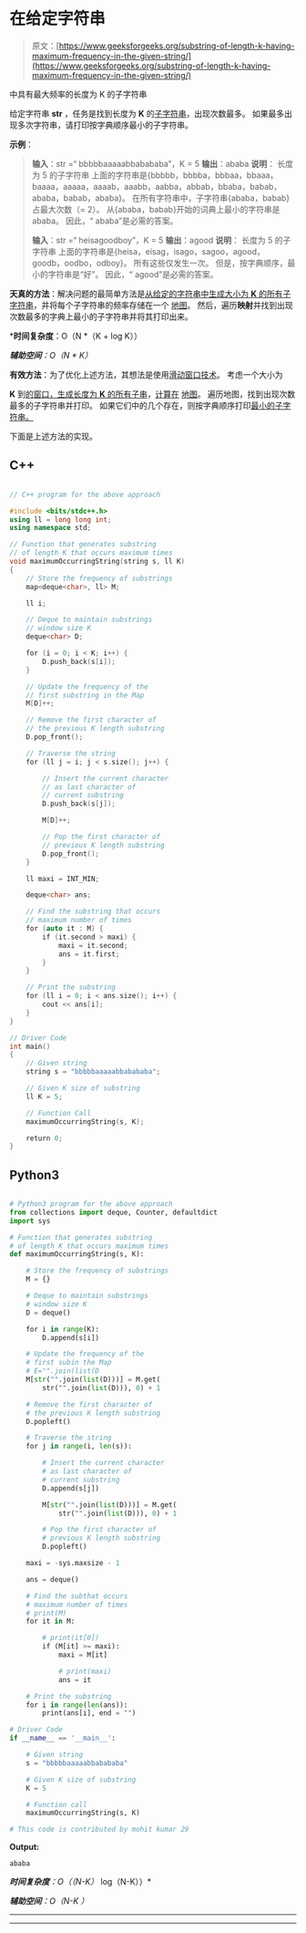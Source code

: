# 在给定字符串

> 原文：[https://www.geeksforgeeks.org/substring-of-length-k-having-maximum-frequency-in-the-given-string/](https://www.geeksforgeeks.org/substring-of-length-k-having-maximum-frequency-in-the-given-string/)

中具有最大频率的长度为 K 的子字符串

给定字符串 **str** ，任务是找到长度为 **K** 的[子字符串](https://www.geeksforgeeks.org/substring-in-cpp/)，出现次数最多。 如果最多出现多次字符串，请打印按字典顺序最小的子字符串。

**示例**：

> **输入**：str =“ bbbbbaaaaabbabababa”，K = 5
> **输出**：ababa
> **说明**：
> 长度为 5 的子字符串 上面的字符串是{bbbbb，bbbba，bbbaa，bbaaa，baaaa，aaaaa，aaaab，aaabb，aabba，abbab，bbaba，babab，ababa，babab，ababa}。
> 在所有字符串中，子字符串{ababa，babab}占最大次数（= 2）。
> 从{ababa，babab}开始的词典上最小的字符串是 ababa。
> 因此，“ ababa”是必需的答案。
> 
> **输入**：str =“ heisagoodboy”，K = 5
> **输出**：agood
> **说明**：
> 长度为 5 的子字符串 上面的字符串是{heisa，eisag，isago，sagoo，agood，goodb，oodbo，odboy}。
> 所有这些仅发生一次。 但是，按字典顺序，最小的字符串是“好”。
> 因此，“ agood”是必需的答案。

**天真的方法**：解决问题的最简单方法是[从给定的字符串中生成大小为 **K** 的所有子字符串](https://www.geeksforgeeks.org/program-print-substrings-given-string/)，并将每个子字符串的频率存储在一个 [地图](http://www.geeksforgeeks.org/map-associative-containers-the-c-standard-template-library-stl/)。 然后，遍历**映射**并找到出现次数最多的字典上最小的子字符串并将其打印出来。

 ***时间复杂度**：O（N *（K + log K））

***辅助空间**：O（N * K）*

**有效方法**：为了优化上述方法，其想法是使用[滑动窗口技术](http://www.geeksforgeeks.org/window-sliding-technique/)。 考虑一个大小为

**K** 到[的窗口，生成长度为 **K** 的所有子串](https://www.geeksforgeeks.org/program-print-substrings-given-string/)，[计算在](https://www.geeksforgeeks.org/frequency-substring-string/) [地图](http://www.geeksforgeeks.org/map-associative-containers-the-c-standard-template-library-stl/)。 遍历地图，找到出现次数最多的子字符串并打印。 如果它们中的几个存在，则按字典顺序打印[最小的子字符串。](https://www.geeksforgeeks.org/lexicographically-next-string/)

下面是上述方法的实现。

## C++

```cpp

// C++ program for the above approach 

#include <bits/stdc++.h> 
using ll = long long int; 
using namespace std; 

// Function that generates substring 
// of length K that occurs maximum times 
void maximumOccurringString(string s, ll K) 
{ 
    // Store the frequency of substrings 
    map<deque<char>, ll> M; 

    ll i; 

    // Deque to maintain substrings 
    // window size K 
    deque<char> D; 

    for (i = 0; i < K; i++) { 
        D.push_back(s[i]); 
    } 

    // Update the frequency of the 
    // first substring in the Map 
    M[D]++; 

    // Remove the first character of 
    // the previous K length substring 
    D.pop_front(); 

    // Traverse the string 
    for (ll j = i; j < s.size(); j++) { 

        // Insert the current character 
        // as last character of 
        // current substring 
        D.push_back(s[j]); 

        M[D]++; 

        // Pop the first character of 
        // previous K length substring 
        D.pop_front(); 
    } 

    ll maxi = INT_MIN; 

    deque<char> ans; 

    // Find the substring that occurs 
    // maximum number of times 
    for (auto it : M) { 
        if (it.second > maxi) { 
            maxi = it.second; 
            ans = it.first; 
        } 
    } 

    // Print the substring 
    for (ll i = 0; i < ans.size(); i++) { 
        cout << ans[i]; 
    } 
} 

// Driver Code 
int main() 
{ 
    // Given string 
    string s = "bbbbbaaaaabbabababa"; 

    // Given K size of substring 
    ll K = 5; 

    // Function Call 
    maximumOccurringString(s, K); 

    return 0; 
} 

```

## Python3

```py

# Python3 program for the above approach 
from collections import deque, Counter, defaultdict 
import sys 

# Function that generates substring 
# of length K that occurs maximum times 
def maximumOccurringString(s, K): 

    # Store the frequency of substrings 
    M = {} 

    # Deque to maintain substrings 
    # window size K 
    D = deque() 

    for i in range(K): 
        D.append(s[i]) 

    # Update the frequency of the 
    # first subin the Map 
    # E="".join(list(D 
    M[str("".join(list(D)))] = M.get( 
        str("".join(list(D))), 0) + 1

    # Remove the first character of 
    # the previous K length substring 
    D.popleft() 

    # Traverse the string 
    for j in range(i, len(s)): 

        # Insert the current character 
        # as last character of 
        # current substring 
        D.append(s[j]) 

        M[str("".join(list(D)))] = M.get( 
            str("".join(list(D))), 0) + 1

        # Pop the first character of 
        # previous K length substring 
        D.popleft() 

    maxi = -sys.maxsize - 1

    ans = deque() 

    # Find the subthat occurs 
    # maximum number of times 
    # print(M) 
    for it in M: 

        # print(it[0]) 
        if (M[it] >= maxi): 
            maxi = M[it] 

            # print(maxi) 
            ans = it 

    # Print the substring 
    for i in range(len(ans)): 
        print(ans[i], end = "") 

# Driver Code 
if __name__ == '__main__': 

    # Given string 
    s = "bbbbbaaaaabbabababa"

    # Given K size of substring 
    K = 5

    # Function call 
    maximumOccurringString(s, K) 

# This code is contributed by mohit kumar 29

```

**Output:** 

```
ababa

```

***时间复杂度**：O（（N-K）* log（N-K））*

***辅助空间**：O（N-K ）*



* * *

* * *



